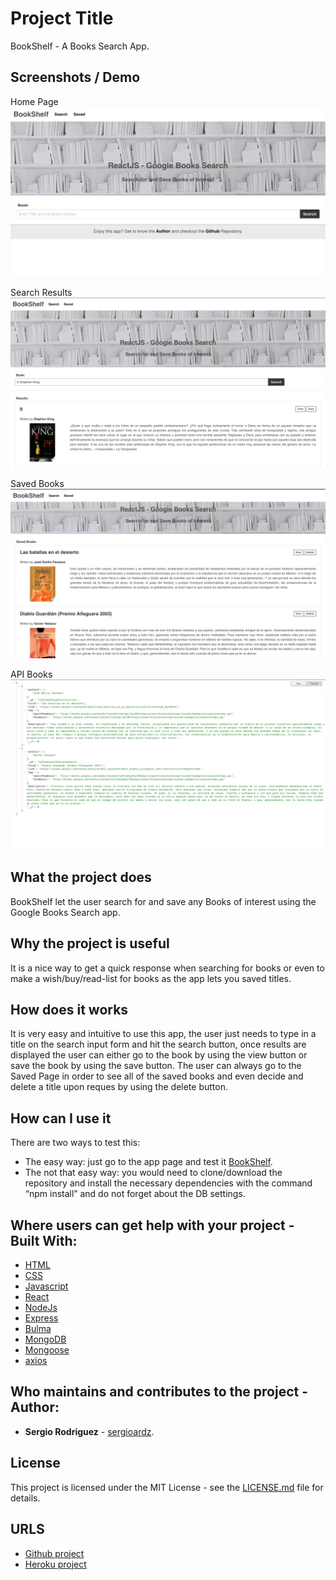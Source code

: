 # Project Title

BookShelf - A Books Search App.

## Screenshots / Demo
Home Page
![Demo1](client/src/images/HomePage.png "Homepage")

Search Results
![Demo2](client/src/images/SearchResults.png "Search Results")

Saved Books
![Demo3](client/src/images/SavedBooks.png "Saved Books")

API Books
![Demo4](client/src/images/Api-Books.png "Api Books")

## What the project does

BookShelf let the user search for and save any Books of interest using the Google Books Search app.

## Why the project is useful

It is a nice way to get a quick response when searching for books or even to make a wish/buy/read-list for books as the app lets you saved titles.

## How does it works

It is very easy and intuitive to use this app, the user just needs to type in a title on the search input form and hit the search button, once results are displayed the user can either go to the book by using the view button or save the book by using the save button. The user can always go to the Saved Page in order to see all of the saved books and even decide and delete a title upon reques by using the delete button.

## How can I use it

There are two ways to test this:

* The easy way: just go to the app page and test it [BookShelf](https://books-search-sergioardz.herokuapp.com/).
* The not that easy way: you would need to clone/download the repository and install the necessary dependencies with the command “npm install” and do not forget about the DB settings.

## Where users can get help with your project - Built With:

* [HTML](https://developer.mozilla.org/en-US/docs/Web/HTML)
* [CSS](https://developer.mozilla.org/en-US/docs/Web/CSS)
* [Javascript](https://www.javascript.com/)
* [React](https://reactjs.org/docs/getting-started.html)
* [NodeJs](https://nodejs.org/en/)
* [Express](https://www.npmjs.com/package/express)
* [Bulma](https://bulma.io/documentation/)
* [MongoDB](http://mongodb.github.io/node-mongodb-native/)
* [Mongoose](https://mongoosejs.com/)
* [axios](https://www.npmjs.com/package/axios)

## Who maintains and contributes to the project - Author:

* **Sergio Rodriguez** - [sergioardz](https://github.com/sergioardz).

## License

This project is licensed under the MIT License - see the [LICENSE.md](LICENSE.md) file for details.

## URLS

* [Github project](https://github.com/sergioardz/books-search)
* [Heroku project](https://books-search-sergioardz.herokuapp.com/)